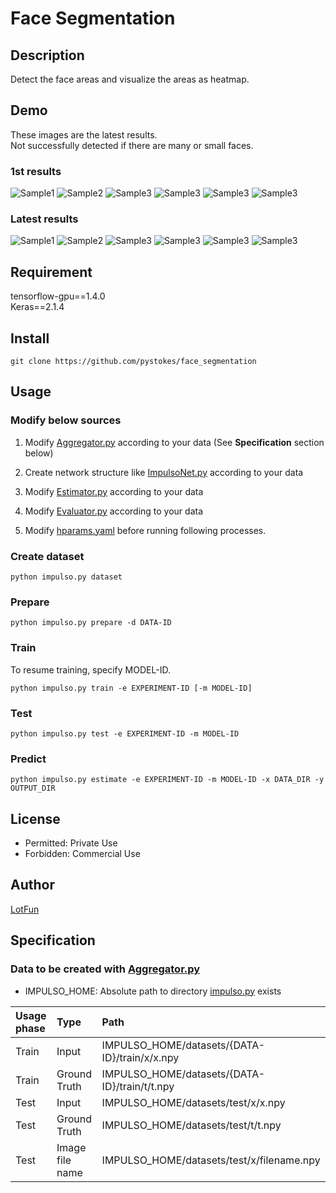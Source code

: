 # __Face Segmentation__

## Description
Detect the face areas and visualize the areas as heatmap.

## Demo
These images are the latest results.  
Not successfully detected if there are many or small faces.  

### 1st results
![Sample1](https://github.com/pystokes/face_segmentation/blob/master/docs/1st/hamabe_minami_1.jpg)
![Sample2](https://github.com/pystokes/face_segmentation/blob/master/docs/1st/hamabe_minami_2.jpg)
![Sample3](https://github.com/pystokes/face_segmentation/blob/master/docs/1st/hamabe_minami_3.jpg)
![Sample3](https://github.com/pystokes/face_segmentation/blob/master/docs/1st/hamabe_minami_4.jpg)
![Sample3](https://github.com/pystokes/face_segmentation/blob/master/docs/1st/hamabe_minami_5.jpg)
![Sample3](https://github.com/pystokes/face_segmentation/blob/master/docs/1st/hamabe_minami_6.jpg)

### Latest results
![Sample1](https://github.com/pystokes/face_segmentation/blob/master/docs/12th/hamabe_minami_1.jpg)
![Sample2](https://github.com/pystokes/face_segmentation/blob/master/docs/12th/hamabe_minami_2.jpg)
![Sample3](https://github.com/pystokes/face_segmentation/blob/master/docs/12th/hamabe_minami_3.jpg)
![Sample3](https://github.com/pystokes/face_segmentation/blob/master/docs/12th/hamabe_minami_4.jpg)
![Sample3](https://github.com/pystokes/face_segmentation/blob/master/docs/12th/hamabe_minami_5.jpg)
![Sample3](https://github.com/pystokes/face_segmentation/blob/master/docs/12th/hamabe_minami_6.jpg)

## Requirement
tensorflow-gpu==1.4.0  
Keras==2.1.4  

## Install
```
git clone https://github.com/pystokes/face_segmentation
```

## Usage
### Modify below sources
1. Modify [Aggregator.py](https://github.com/pystokes/face_segmentation/blob/master/src/Aggregator.py) according to your data (See __Specification__ section below)

2. Create network structure like [ImpulsoNet.py](https://github.com/pystokes/face_segmentation/blob/master/src/model/ImpulsoNet.py) according to your data
3. Modify [Estimator.py](https://github.com/pystokes/face_segmentation/blob/master/src/Estimator.py) according to your data
4. Modify [Evaluator.py](https://github.com/pystokes/face_segmentation/blob/master/src/Evaluator.py) according to your data
5. Modify [hparams.yaml](https://github.com/pystokes/face_segmentation/blob/master/hparams/hparams.yaml) before running following processes.

### Create dataset
```
python impulso.py dataset
```

### Prepare
```
python impulso.py prepare -d DATA-ID
```

### Train
To resume training, specify MODEL-ID.
```
python impulso.py train -e EXPERIMENT-ID [-m MODEL-ID]
```

### Test
```
python impulso.py test -e EXPERIMENT-ID -m MODEL-ID
```

### Predict
```
python impulso.py estimate -e EXPERIMENT-ID -m MODEL-ID -x DATA_DIR -y OUTPUT_DIR
```

## License
- Permitted: Private Use  
- Forbidden: Commercial Use  

## Author
[LotFun](https://github.com/pystokes)

## Specification
### Data to be created with [Aggregator.py](https://github.com/pystokes/face_segmentation/blob/master/src/Aggregator.py)
- IMPULSO_HOME: Absolute path to directory [impulso.py](https://github.com/pystokes/face_segmentation/blob/master/impulso.py) exists

|Usage phase|Type|Path|
|:---|:---|:---|
|Train|Input|IMPULSO_HOME/datasets/{DATA-ID}/train/x/x.npy
|Train|Ground Truth|IMPULSO_HOME/datasets/{DATA-ID}/train/t/t.npy
|Test|Input|IMPULSO_HOME/datasets/test/x/x.npy
|Test|Ground Truth|IMPULSO_HOME/datasets/test/t/t.npy
|Test|Image file name|IMPULSO_HOME/datasets/test/x/filename.npy

